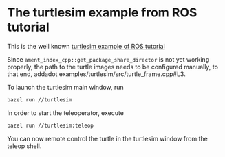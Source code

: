# The turtlesim example from ROS tutorial

This is the well known [turtlesim example of ROS tutorial](http://wiki.ros.org/turtlesim)

Since `ament_index_cpp::get_package_share_director` is not yet working properly, the path to the turtle images needs to be configured manually, to that end, addadot examples/turtlesim/src/turtle_frame.cpp#L3.

To launch the turtlesim main window, run

```sh
bazel run //turtlesim
```

In order to start the teleoperator, execute
```sh
bazel run //turtlesim:teleop
```

You can now remote control the turtle in the turtlesim window from the teleop shell.
